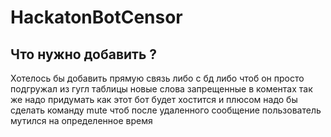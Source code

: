 ﻿# HackatonBotCensor
## Что нужно добавить ?
Хотелось бы добавить прямую связь либо с бд либо чтоб он просто подгружал из гугл таблицы новые слова запрещенные в коментах так же надо придумать как этот бот будет хостится и плюсом надо бы сделать команду mute чтоб после удаленного сообщение пользователь мутился на определенное время 
